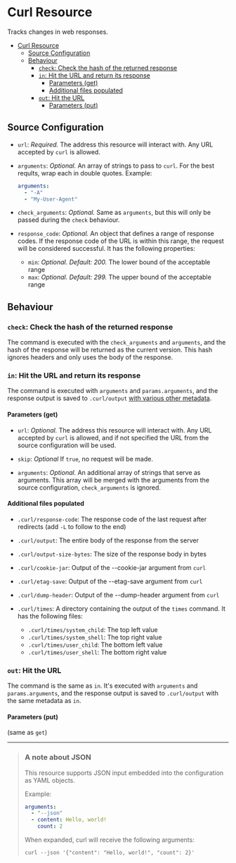 # Curl Resource

Tracks changes in web responses.

- [Curl Resource](#curl-resource)
  - [Source Configuration](#source-configuration)
  - [Behaviour](#behaviour)
    - [`check`: Check the hash of the returned response](#check-check-the-hash-of-the-returned-response)
    - [`in`: Hit the URL and return its response](#in-hit-the-url-and-return-its-response)
      - [Parameters (get)](#parameters-get)
      - [Additional files populated](#additional-files-populated)
    - [`out`: Hit the URL](#out-hit-the-url)
      - [Parameters (put)](#parameters-put)

## Source Configuration

- `url`: *Required.* The address this resource will interact with. Any URL
  accepted by `curl` is allowed.

- `arguments`: *Optional.* An array of strings to pass to `curl`. For the best
  reqults, wrap each in double quotes.
  Example:

  ```yaml
  arguments:
    - "-A"
    - "My-User-Agent"
  ```

- `check_arguments`: *Optional.* Same as `arguments`, but this will only be
  passed during the `check` behaviour.

- `response_code`: *Optional.* An object that defines a range of response codes.
  If the response code of the URL is within this range, the request will be
  considered successful. It has the following properties:
  - `min`: *Optional. Default: 200.* The lower bound of the acceptable range
  - `max`: *Optional. Default: 299.* The upper bound of the acceptable range

## Behaviour

### `check`: Check the hash of the returned response

The command is executed with the `check_arguments` and `arguments`, and the hash of the response will be returned as the
current version. This hash ignores headers and only uses the body of the
response.

### `in`: Hit the URL and return its response

The command is executed with `arguments` and `params.arguments`, and the
response output is saved to `.curl/output` [with various other metadata](#additional-files-populated).

#### Parameters (get)

- `url`: *Optional.* The address this resource will interact with. Any URL
  accepted by `curl` is allowed, and if not specified the URL from the source
  configuration will be used.

- `skip`: *Optional* If `true`, no request will be made.

- `arguments`: *Optional.* An additional array of strings that serve as
  arguments. This array will be merged with the arguments from the source
  configuration, `check_arguments` is ignored.

#### Additional files populated

- `.curl/response-code`: The response code of the last request after redirects
  (add `-L` to follow to the end)

- `.curl/output`: The entire body of the response from the server

- `.curl/output-size-bytes`: The size of the response body in bytes

- `.curl/cookie-jar`: Output of the --cookie-jar argument from `curl`

- `.curl/etag-save`: Output of the --etag-save argument from `curl`

- `.curl/dump-header`: Output of the --dump-header argument from `curl`

- `.curl/times`: A directory containing the output of the `times` command. It
  has the following files:
  - `.curl/times/system_child`: The top left value
  - `.curl/times/system_shell`: The top right value
  - `.curl/times/user_child`: The bottom left value
  - `.curl/times/user_shell`: The bottom right value

### `out`: Hit the URL

The command is the same as `in`. It's executed with `arguments` and `params.arguments`, and the
response output is saved to `.curl/output` with the same metadata as `in`.

#### Parameters (put)

(same as `get`)

------------

> ### A note about JSON
>
> This resource supports JSON input embedded into the configuration as YAML
> objects.
>
> Example:
>
> ```yml
> arguments:
>   - "--json"
>   - content: Hello, world!
>     count: 2
> ```
>
> When expanded, curl will receive the following arguments:
>
> `curl --json '{"content": "Hello, world!", "count": 2}'`
